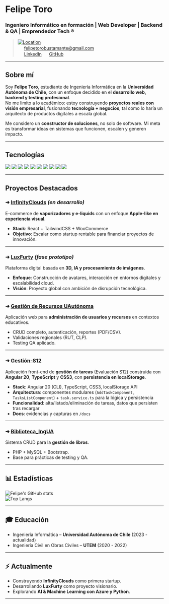 # Felipe Toro
### Ingeniero Informático en formación | Web Developer | Backend & QA | Emprendedor Tech ®️  

> [![Location](https://img.shields.io/badge/Padre%20Hurtado%2C%20Santiago%20de%20Chile-555?style=flat&logo=google-maps&logoColor=white)](#)  
> <img src="https://cdn.jsdelivr.net/gh/devicons/devicon/icons/google/google-original.svg" width="16"/> [felipetorobustamante@gmail.com](mailto:felipetorobustamante@gmail.com)  
> <img src="https://cdn.jsdelivr.net/gh/devicons/devicon/icons/linkedin/linkedin-original.svg" width="16"/> [LinkedIn](https://www.linkedin.com/in/felipe-israel-toro-bustamante-236b95358/)
> <img src="https://cdn.jsdelivr.net/gh/devicons/devicon/icons/github/github-original.svg" width="16"/> [GitHub](https://github.com/ToroFelipe17)  

---

## Sobre mí  
Soy **Felipe Toro**, estudiante de Ingeniería Informática en la **Universidad Autónoma de Chile**, con un enfoque decidido en el **desarrollo web, backend y testing profesional**.  
No me limito a lo académico: estoy construyendo **proyectos reales con visión empresarial**, fusionando **tecnología + negocios**, tal como lo haría un arquitecto de productos digitales a escala global.  

Me considero un **constructor de soluciones**, no solo de software. Mi meta es transformar ideas en sistemas que funcionen, escalen y generen impacto.  

---

## Tecnologías  
<a><img src="https://img.shields.io/badge/Python-3776AB?style=for-the-badge&logo=python&logoColor=white"/></a>
<a><img src="https://img.shields.io/badge/PHP-777BB4?style=for-the-badge&logo=php&logoColor=white"/></a>
<a><img src="https://img.shields.io/badge/Java-ED8B00?style=for-the-badge&logo=openjdk&logoColor=white"/></a>
<a><img src="https://img.shields.io/badge/JavaScript-F7DF1E?style=for-the-badge&logo=javascript&logoColor=black"/></a>
<a><img src="https://img.shields.io/badge/MySQL-4479A1?style=for-the-badge&logo=mysql&logoColor=white"/></a>
<a><img src="https://img.shields.io/badge/React-20232A?style=for-the-badge&logo=react&logoColor=61DAFB"/></a>
<a><img src="https://img.shields.io/badge/Bootstrap-563D7C?style=for-the-badge&logo=bootstrap&logoColor=white"/></a>
<a><img src="https://img.shields.io/badge/TailwindCSS-06B6D4?style=for-the-badge&logo=tailwindcss&logoColor=white"/></a>
<a><img src="https://img.shields.io/badge/MongoDB-4EA94B?style=for-the-badge&logo=mongodb&logoColor=white"/></a>
<a><img src="https://img.shields.io/badge/Git-F05032?style=for-the-badge&logo=git&logoColor=white"/></a>

---

## Proyectos Destacados  

### ➜ [InfinityClouds](https://github.com/ToroFelipe17) *(en desarrollo)*  
E-commerce de **vaporizadores y e-liquids** con un enfoque **Apple-like en experiencia visual**.  
- **Stack**: React + TailwindCSS + WooCommerce  
- **Objetivo**: Escalar como startup rentable para financiar proyectos de innovación.  

---

### ➜ [LuxFurty](https://github.com/ToroFelipe17) *(fase prototipo)*  
Plataforma digital basada en **3D, IA y procesamiento de imágenes**.  
- **Enfoque**: Construcción de avatares, interacción en entornos digitales y escalabilidad cloud.  
- **Visión**: Proyecto global con ambición de disrupción tecnológica.  

---

### ➜ [Gestión de Recursos UAutónoma](https://github.com/ToroFelipe17/gestion-recursos)  
Aplicación web para **administración de usuarios y recursos** en contextos educativos.  
- CRUD completo, autenticación, reportes (PDF/CSV).  
- Validaciones regionales (RUT, CLP).  
- Testing QA aplicado.  

---

### ➜ [Gestión-S12](https://github.com/ToroFelipe17/gestion-s12)
Aplicación front-end de **gestión de tareas** (Evaluación S12) construida con **Angular 20**, **TypeScript** y **CSS3**, con **persistencia en localStorage**.

- **Stack**: Angular 20 (CLI), TypeScript, CSS3, localStorage API  
- **Arquitectura**: componentes modulares (`AddTaskComponent`, `TasksListComponent`) + `task.service.ts` para la lógica y persistencia  
- **Funcionalidad**: alta/listado/eliminación de tareas, datos que persisten tras recargar  
- **Docs**: evidencias y capturas en `/docs`  

---

### ➜ [Biblioteca_IngUA](https://github.com/ToroFelipe17/biblioteca_ingua)  
Sistema CRUD para la **gestión de libros**.  
- PHP + MySQL + Bootstrap.  
- Base para prácticas de testing y QA.  

---

## 📊 Estadísticas  
![Felipe's GitHub stats](https://github-readme-stats.vercel.app/api?username=ToroFelipe17&show_icons=true&theme=radical)  
![Top Langs](https://github-readme-stats.vercel.app/api/top-langs/?username=ToroFelipe17&layout=compact&theme=radical)

---

## 🎓 Educación  
- Ingeniería Informática – **Universidad Autónoma de Chile** (2023 - actualidad)  
- Ingeniería Civil en Obras Civiles – **UTEM** (2020 - 2022)  

---

## ⚡ Actualmente  
- Construyendo **InfinityClouds** como primera startup.  
- Desarrollando **LuxFurty** como proyecto visionario.  
- Explorando **AI & Machine Learning con Azure y Python**.  

---
